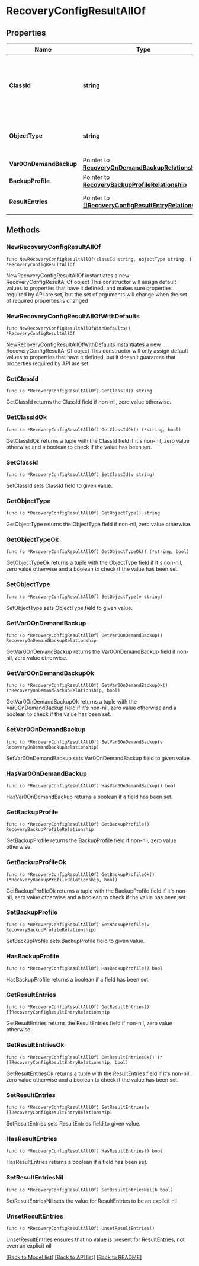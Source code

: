 # RecoveryConfigResultAllOf

## Properties

Name | Type | Description | Notes
------------ | ------------- | ------------- | -------------
**ClassId** | **string** | The fully-qualified name of the instantiated, concrete type. This property is used as a discriminator to identify the type of the payload when marshaling and unmarshaling data. | [default to "recovery.ConfigResult"]
**ObjectType** | **string** | The fully-qualified name of the instantiated, concrete type. The value should be the same as the &#39;ClassId&#39; property. | [default to "recovery.ConfigResult"]
**Var0OnDemandBackup** | Pointer to [**RecoveryOnDemandBackupRelationship**](RecoveryOnDemandBackupRelationship.md) |  | [optional] 
**BackupProfile** | Pointer to [**RecoveryBackupProfileRelationship**](RecoveryBackupProfileRelationship.md) |  | [optional] 
**ResultEntries** | Pointer to [**[]RecoveryConfigResultEntryRelationship**](RecoveryConfigResultEntryRelationship.md) | An array of relationships to recoveryConfigResultEntry resources. | [optional] 

## Methods

### NewRecoveryConfigResultAllOf

`func NewRecoveryConfigResultAllOf(classId string, objectType string, ) *RecoveryConfigResultAllOf`

NewRecoveryConfigResultAllOf instantiates a new RecoveryConfigResultAllOf object
This constructor will assign default values to properties that have it defined,
and makes sure properties required by API are set, but the set of arguments
will change when the set of required properties is changed

### NewRecoveryConfigResultAllOfWithDefaults

`func NewRecoveryConfigResultAllOfWithDefaults() *RecoveryConfigResultAllOf`

NewRecoveryConfigResultAllOfWithDefaults instantiates a new RecoveryConfigResultAllOf object
This constructor will only assign default values to properties that have it defined,
but it doesn't guarantee that properties required by API are set

### GetClassId

`func (o *RecoveryConfigResultAllOf) GetClassId() string`

GetClassId returns the ClassId field if non-nil, zero value otherwise.

### GetClassIdOk

`func (o *RecoveryConfigResultAllOf) GetClassIdOk() (*string, bool)`

GetClassIdOk returns a tuple with the ClassId field if it's non-nil, zero value otherwise
and a boolean to check if the value has been set.

### SetClassId

`func (o *RecoveryConfigResultAllOf) SetClassId(v string)`

SetClassId sets ClassId field to given value.


### GetObjectType

`func (o *RecoveryConfigResultAllOf) GetObjectType() string`

GetObjectType returns the ObjectType field if non-nil, zero value otherwise.

### GetObjectTypeOk

`func (o *RecoveryConfigResultAllOf) GetObjectTypeOk() (*string, bool)`

GetObjectTypeOk returns a tuple with the ObjectType field if it's non-nil, zero value otherwise
and a boolean to check if the value has been set.

### SetObjectType

`func (o *RecoveryConfigResultAllOf) SetObjectType(v string)`

SetObjectType sets ObjectType field to given value.


### GetVar0OnDemandBackup

`func (o *RecoveryConfigResultAllOf) GetVar0OnDemandBackup() RecoveryOnDemandBackupRelationship`

GetVar0OnDemandBackup returns the Var0OnDemandBackup field if non-nil, zero value otherwise.

### GetVar0OnDemandBackupOk

`func (o *RecoveryConfigResultAllOf) GetVar0OnDemandBackupOk() (*RecoveryOnDemandBackupRelationship, bool)`

GetVar0OnDemandBackupOk returns a tuple with the Var0OnDemandBackup field if it's non-nil, zero value otherwise
and a boolean to check if the value has been set.

### SetVar0OnDemandBackup

`func (o *RecoveryConfigResultAllOf) SetVar0OnDemandBackup(v RecoveryOnDemandBackupRelationship)`

SetVar0OnDemandBackup sets Var0OnDemandBackup field to given value.

### HasVar0OnDemandBackup

`func (o *RecoveryConfigResultAllOf) HasVar0OnDemandBackup() bool`

HasVar0OnDemandBackup returns a boolean if a field has been set.

### GetBackupProfile

`func (o *RecoveryConfigResultAllOf) GetBackupProfile() RecoveryBackupProfileRelationship`

GetBackupProfile returns the BackupProfile field if non-nil, zero value otherwise.

### GetBackupProfileOk

`func (o *RecoveryConfigResultAllOf) GetBackupProfileOk() (*RecoveryBackupProfileRelationship, bool)`

GetBackupProfileOk returns a tuple with the BackupProfile field if it's non-nil, zero value otherwise
and a boolean to check if the value has been set.

### SetBackupProfile

`func (o *RecoveryConfigResultAllOf) SetBackupProfile(v RecoveryBackupProfileRelationship)`

SetBackupProfile sets BackupProfile field to given value.

### HasBackupProfile

`func (o *RecoveryConfigResultAllOf) HasBackupProfile() bool`

HasBackupProfile returns a boolean if a field has been set.

### GetResultEntries

`func (o *RecoveryConfigResultAllOf) GetResultEntries() []RecoveryConfigResultEntryRelationship`

GetResultEntries returns the ResultEntries field if non-nil, zero value otherwise.

### GetResultEntriesOk

`func (o *RecoveryConfigResultAllOf) GetResultEntriesOk() (*[]RecoveryConfigResultEntryRelationship, bool)`

GetResultEntriesOk returns a tuple with the ResultEntries field if it's non-nil, zero value otherwise
and a boolean to check if the value has been set.

### SetResultEntries

`func (o *RecoveryConfigResultAllOf) SetResultEntries(v []RecoveryConfigResultEntryRelationship)`

SetResultEntries sets ResultEntries field to given value.

### HasResultEntries

`func (o *RecoveryConfigResultAllOf) HasResultEntries() bool`

HasResultEntries returns a boolean if a field has been set.

### SetResultEntriesNil

`func (o *RecoveryConfigResultAllOf) SetResultEntriesNil(b bool)`

 SetResultEntriesNil sets the value for ResultEntries to be an explicit nil

### UnsetResultEntries
`func (o *RecoveryConfigResultAllOf) UnsetResultEntries()`

UnsetResultEntries ensures that no value is present for ResultEntries, not even an explicit nil

[[Back to Model list]](../README.md#documentation-for-models) [[Back to API list]](../README.md#documentation-for-api-endpoints) [[Back to README]](../README.md)


